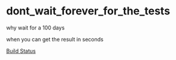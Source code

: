 # dont_wait_forever_for_the_tests

why wait for a 100 days

when you can get the result in seconds

[Build Status](https://travis-ci.org/d-led/dont_wait_forever_for_the_tests)

